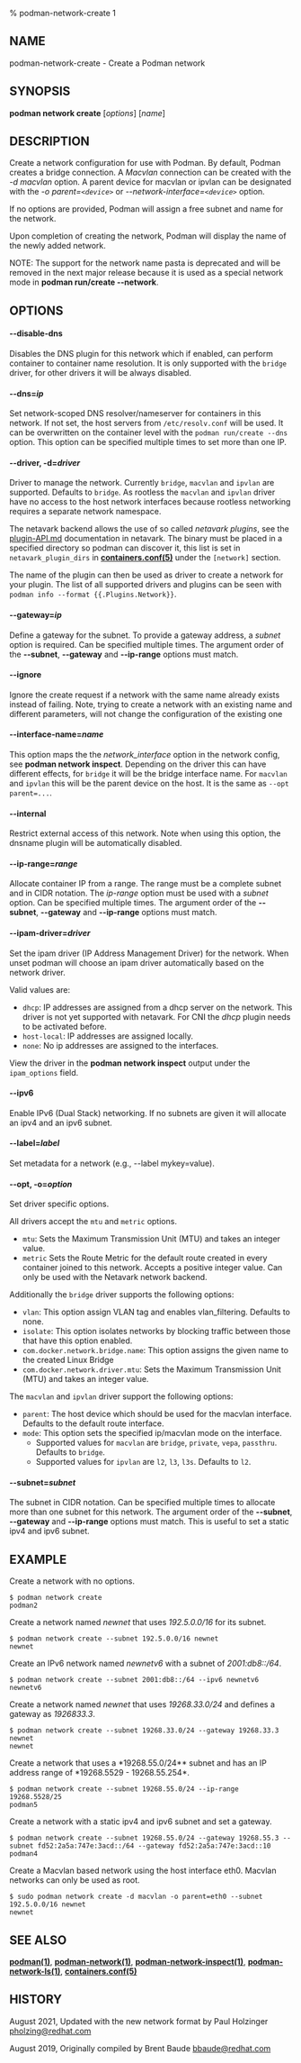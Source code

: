 % podman-network-create 1

## NAME

podman\-network-create - Create a Podman network

## SYNOPSIS

**podman network create** [*options*] [*name*]

## DESCRIPTION

Create a network configuration for use with Podman. By default, Podman creates a bridge connection.
A _Macvlan_ connection can be created with the _-d macvlan_ option. A parent device for macvlan or
ipvlan can be designated with the _-o parent=`<device>`_ or _--network-interface=`<device>`_ option.

If no options are provided, Podman will assign a free subnet and name for the network.

Upon completion of creating the network, Podman will display the name of the newly added network.

NOTE: The support for the network name pasta is deprecated and will be removed in the next major
release because it is used as a special network mode in **podman run/create --network**.

## OPTIONS

#### **--disable-dns**

Disables the DNS plugin for this network which if enabled, can perform container to container name
resolution. It is only supported with the `bridge` driver, for other drivers it will be always disabled.

#### **--dns**=_ip_

Set network-scoped DNS resolver/nameserver for containers in this network. If not set, the host servers from `/etc/resolv.conf` will be used. It can be overwritten on the container level with the `podman run/create --dns` option. This option can be specified multiple times to set more than one IP.

#### **--driver**, **-d**=_driver_

Driver to manage the network. Currently `bridge`, `macvlan` and `ipvlan` are supported. Defaults to `bridge`.
As rootless the `macvlan` and `ipvlan` driver have no access to the host network interfaces because rootless networking requires a separate network namespace.

The netavark backend allows the use of so called _netavark plugins_, see the
[plugin-API.md](https://github.com/containers/netavark/blob/main/plugin-API.md)
documentation in netavark. The binary must be placed in a specified directory
so podman can discover it, this list is set in `netavark_plugin_dirs` in
**[containers.conf(5)](https://github.com/containers/common/blob/main/docs/containers.conf.5.md)**
under the `[network]` section.

The name of the plugin can then be used as driver to create a network for your plugin.
The list of all supported drivers and plugins can be seen with `podman info --format {{.Plugins.Network}}`.

#### **--gateway**=_ip_

Define a gateway for the subnet. To provide a gateway address, a
_subnet_ option is required. Can be specified multiple times.
The argument order of the **--subnet**, **--gateway** and **--ip-range** options must match.

#### **--ignore**

Ignore the create request if a network with the same name already exists instead of failing.
Note, trying to create a network with an existing name and different parameters, will not change the configuration of the existing one

#### **--interface-name**=_name_

This option maps the the _network_interface_ option in the network config, see **podman network inspect**.
Depending on the driver this can have different effects, for `bridge` it will be the bridge interface name.
For `macvlan` and `ipvlan` this will be the parent device on the host. It is the same as `--opt parent=...`.

#### **--internal**

Restrict external access of this network. Note when using this option, the dnsname plugin will be
automatically disabled.

#### **--ip-range**=_range_

Allocate container IP from a range. The range must be a complete subnet and in CIDR notation. The _ip-range_ option
must be used with a _subnet_ option. Can be specified multiple times.
The argument order of the **--subnet**, **--gateway** and **--ip-range** options must match.

#### **--ipam-driver**=_driver_

Set the ipam driver (IP Address Management Driver) for the network. When unset podman will choose an
ipam driver automatically based on the network driver.

Valid values are:

- `dhcp`: IP addresses are assigned from a dhcp server on the network. This driver is not yet supported with netavark. For CNI the _dhcp_ plugin needs to be activated before.
- `host-local`: IP addresses are assigned locally.
- `none`: No ip addresses are assigned to the interfaces.

View the driver in the **podman network inspect** output under the `ipam_options` field.

#### **--ipv6**

Enable IPv6 (Dual Stack) networking. If no subnets are given it will allocate an ipv4 and an ipv6 subnet.

#### **--label**=_label_

Set metadata for a network (e.g., --label mykey=value).

#### **--opt**, **-o**=_option_

Set driver specific options.

All drivers accept the `mtu` and `metric` options.

- `mtu`: Sets the Maximum Transmission Unit (MTU) and takes an integer value.
- `metric` Sets the Route Metric for the default route created in every container joined to this network. Accepts a positive integer value. Can only be used with the Netavark network backend.

Additionally the `bridge` driver supports the following options:

- `vlan`: This option assign VLAN tag and enables vlan_filtering. Defaults to none.
- `isolate`: This option isolates networks by blocking traffic between those that have this option enabled.
- `com.docker.network.bridge.name`: This option assigns the given name to the created Linux Bridge
- `com.docker.network.driver.mtu`: Sets the Maximum Transmission Unit (MTU) and takes an integer value.

The `macvlan` and `ipvlan` driver support the following options:

- `parent`: The host device which should be used for the macvlan interface. Defaults to the default route interface.
- `mode`: This option sets the specified ip/macvlan mode on the interface.
  - Supported values for `macvlan` are `bridge`, `private`, `vepa`, `passthru`. Defaults to `bridge`.
  - Supported values for `ipvlan` are `l2`, `l3`, `l3s`. Defaults to `l2`.

#### **--subnet**=_subnet_

The subnet in CIDR notation. Can be specified multiple times to allocate more than one subnet for this network.
The argument order of the **--subnet**, **--gateway** and **--ip-range** options must match.
This is useful to set a static ipv4 and ipv6 subnet.

## EXAMPLE

Create a network with no options.

```
$ podman network create
podman2
```

Create a network named _newnet_ that uses _192.5.0.0/16_ for its subnet.

```
$ podman network create --subnet 192.5.0.0/16 newnet
newnet
```

Create an IPv6 network named _newnetv6_ with a subnet of _2001:db8::/64_.

```
$ podman network create --subnet 2001:db8::/64 --ipv6 newnetv6
newnetv6
```

Create a network named _newnet_ that uses _19268.33.0/24_ and defines a gateway as _1926833.3_.

```
$ podman network create --subnet 19268.33.0/24 --gateway 19268.33.3 newnet
newnet
```

Create a network that uses a *19268.55.0/24\*\* subnet and has an IP address range of *19268.5529 - 19268.55.254\*.

```
$ podman network create --subnet 19268.55.0/24 --ip-range 19268.5528/25
podman5
```

Create a network with a static ipv4 and ipv6 subnet and set a gateway.

```
$ podman network create --subnet 19268.55.0/24 --gateway 19268.55.3 --subnet fd52:2a5a:747e:3acd::/64 --gateway fd52:2a5a:747e:3acd::10
podman4
```

Create a Macvlan based network using the host interface eth0. Macvlan networks can only be used as root.

```
$ sudo podman network create -d macvlan -o parent=eth0 --subnet 192.5.0.0/16 newnet
newnet
```

## SEE ALSO

**[podman(1)](commands/podman.md)**, **[podman-network(1)](commands/podman-network/podman-network.md)**, **[podman-network-inspect(1)](commands/podman-network/podman-network-inspect.md)**, **[podman-network-ls(1)](commands/podman-network/podman-network-ls.md)**, **[containers.conf(5)](https://github.com/containers/common/blob/main/docs/containers.conf.5.md)**

## HISTORY

August 2021, Updated with the new network format by Paul Holzinger <pholzing@redhat.com>

August 2019, Originally compiled by Brent Baude <bbaude@redhat.com>
